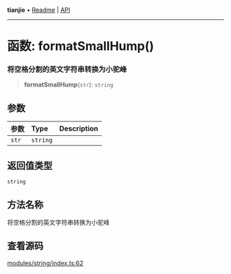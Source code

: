 **tianjie** • [Readme](../README.md) \| [API](../globals.md)

***

# 函数: formatSmallHump()

### 将空格分割的英文字符串转换为小驼峰

<a id="undefined" name="undefined"></a>

> **formatSmallHump**(`str`): `string`

## 参数

| 参数 | Type | Description |
| :------ | :------ | :------ |
| `str` | `string` |  |

## 返回值类型

`string`

## 方法名称

将空格分割的英文字符串转换为小驼峰

## 查看源码

[modules/string/index.ts:62](https://github.com/hacxy/tianjie/blob/3a3f9f626d27cf04a1fdcea3cadef8bda0e494f2/src/modules/string/index.ts#L62)
